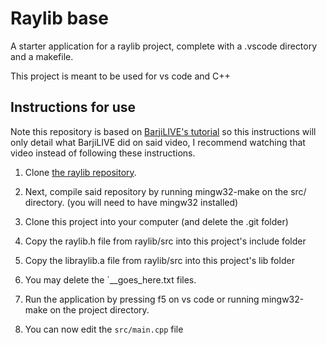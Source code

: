# Raylib base

A starter application for a raylib project, complete with a .vscode directory and a makefile.

This project is meant to be used for vs code and C++

## Instructions for use

Note this repository is based on [BarjiLIVE's tutorial](https://www.youtube.com/watch?v=u6LXRF-iMg8) so this instructions will only detail what BarjiLIVE did on said video, I recommend watching that video instead of 
following these instructions.

1. Clone [the raylib repository](https://github.com/raysan5/raylib).

2. Next, compile said repository by running mingw32-make on the src/ directory.
(you will need to have mingw32 installed)

3. Clone this project into your computer (and delete the .git folder)

4. Copy the raylib.h file from raylib/src into this project's include folder

5. Copy the libraylib.a file from raylib/src into this project's lib folder

6. You may delete the `_<file>_goes_here.txt files.

7. Run the application by pressing f5 on vs code or running mingw32-make on the
project directory.

8. You can now edit the `src/main.cpp` file

